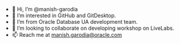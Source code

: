 - 👋 Hi, I’m @manish-garodia
- 👀 I’m interested in GitHub and GitDesktop.  
- 🌱 I’m from Oracle Database UA development team.
- 💞️ I’m looking to collaborate on developing workshop on LiveLabs.
- 📫 Reach me at manish.garodia@oracle.com

<!---
manish-garodia/manish-garodia is a ✨ special ✨ repository because its `README.md` (this file) appears on your GitHub profile.
You can click the Preview link to take a look at your changes.
--->
